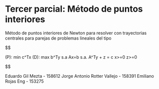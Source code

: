 # Tercer parcial: Método de puntos interiores

Método de puntos interiores de Newton para resolver con trayectorias
centrales para parejas de problemas lineales del tipo

$$

(P): min c^Tx                   (D): max b^Ty
          s.a Ax=b                       s.a. A^Ty + z = c
              x>=0                                z>=0

$$

Eduardo Gil Mezta - 158612
Jorge Antonio Rotter Vallejo - 158391
Emiliano Rojas Eng - 153275
